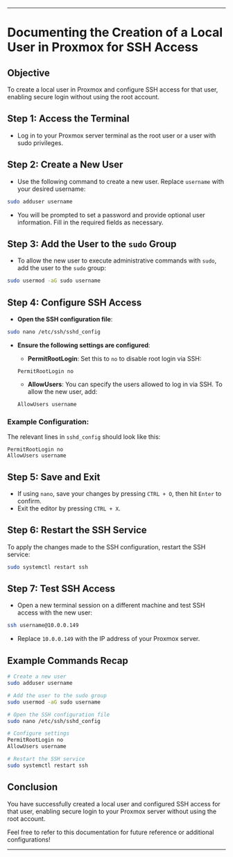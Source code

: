 
---

# **Documenting the Creation of a Local User in Proxmox for SSH Access**

## **Objective**
To create a local user in Proxmox and configure SSH access for that user, enabling secure login without using the root account.

## **Step 1: Access the Terminal**
- Log in to your Proxmox server terminal as the root user or a user with sudo privileges.

## **Step 2: Create a New User**
- Use the following command to create a new user. Replace `username` with your desired username:

```bash
sudo adduser username
```

- You will be prompted to set a password and provide optional user information. Fill in the required fields as necessary.

## **Step 3: Add the User to the `sudo` Group**
- To allow the new user to execute administrative commands with `sudo`, add the user to the `sudo` group:

```bash
sudo usermod -aG sudo username
```

## **Step 4: Configure SSH Access**
- **Open the SSH configuration file**:

```bash
sudo nano /etc/ssh/sshd_config
```

- **Ensure the following settings are configured**:
    - **PermitRootLogin**: Set this to `no` to disable root login via SSH:
    
    ```plaintext
    PermitRootLogin no
    ```

    - **AllowUsers**: You can specify the users allowed to log in via SSH. To allow the new user, add:

    ```plaintext
    AllowUsers username
    ```

### **Example Configuration:**
The relevant lines in `sshd_config` should look like this:

```plaintext
PermitRootLogin no
AllowUsers username
```

## **Step 5: Save and Exit**
- If using `nano`, save your changes by pressing `CTRL + O`, then hit `Enter` to confirm.
- Exit the editor by pressing `CTRL + X`.

## **Step 6: Restart the SSH Service**
To apply the changes made to the SSH configuration, restart the SSH service:

```bash
sudo systemctl restart ssh
```

## **Step 7: Test SSH Access**
- Open a new terminal session on a different machine and test SSH access with the new user:

```bash
ssh username@10.0.0.149
```

- Replace `10.0.0.149` with the IP address of your Proxmox server.

## **Example Commands Recap**
```bash
# Create a new user
sudo adduser username

# Add the user to the sudo group
sudo usermod -aG sudo username

# Open the SSH configuration file
sudo nano /etc/ssh/sshd_config

# Configure settings
PermitRootLogin no
AllowUsers username

# Restart the SSH service
sudo systemctl restart ssh
```

## **Conclusion**
You have successfully created a local user and configured SSH access for that user, enabling secure login to your Proxmox server without using the root account.

Feel free to refer to this documentation for future reference or additional configurations!

--- 

